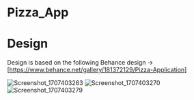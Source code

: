 # Pizza_App

# Design
Design is based on the following Behance design -> [https://www.behance.net/gallery/181372129/Pizza-Application]

![Screenshot_1707403263](https://github.com/Suganthini-G/Pizza_App/assets/63195066/8acd4b84-9c76-4658-b3b0-6ed54541b5e9)
![Screenshot_1707403270](https://github.com/Suganthini-G/Pizza_App/assets/63195066/c7aad878-be9c-4e2b-a2e3-9c844496e89c)
![Screenshot_1707403279](https://github.com/Suganthini-G/Pizza_App/assets/63195066/1af697a6-2b1e-489d-b372-dea2646a4cdc)
